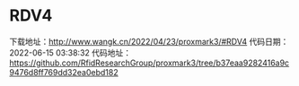 # RDV4
下载地址：http://www.wangk.cn/2022/04/23/proxmark3/#RDV4
代码日期：2022-06-15 03:38:32
代码地址：https://github.com/RfidResearchGroup/proxmark3/tree/b37eaa9282416a9c9476d8ff769dd32ea0ebd182
